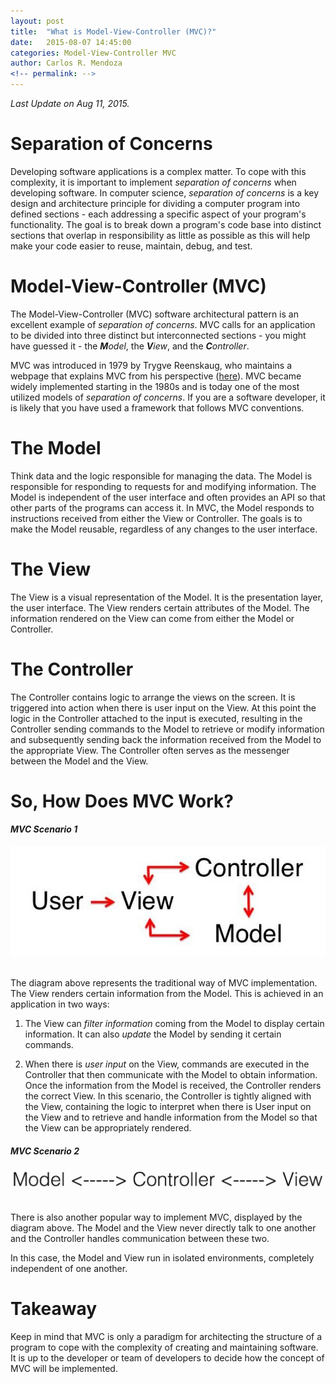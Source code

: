 ```yaml
---
layout: post
title:  "What is Model-View-Controller (MVC)?"
date:   2015-08-07 14:45:00
categories: Model-View-Controller MVC
author: Carlos R. Mendoza
<!-- permalink: -->
---
```


*Last Update on Aug 11, 2015.*

# Separation of Concerns
Developing software applications is a complex matter. To cope with this complexity, it is important to implement *separation of concerns* when developing software. In computer science, *separation of concerns* is a key design and architecture principle for dividing a computer program into defined sections - each addressing a specific aspect of your program's functionality. The goal is to break down a program's code base into distinct sections that overlap in responsibility as little as possible as this will help make your code easier to reuse, maintain, debug, and test.

# Model-View-Controller (MVC)
The Model-View-Controller (MVC) software architectural pattern is an excellent example of *separation of concerns*. MVC calls for an application to be divided into three distinct but interconnected sections - you might have guessed it - the _**M**odel_, the _**V**iew_, and the _**C**ontroller_. 

MVC was introduced in 1979 by Trygve Reenskaug, who maintains a webpage that explains MVC from his perspective ([here](http://heim.ifi.uio.no/~trygver/themes/mvc/mvc-index.html)). MVC became widely implemented starting in the 1980s and is today one of the most utilized models of *separation of concerns*. If you are a software developer, it is likely that you have used a framework that follows MVC conventions.

# The **M**odel

Think data and the logic responsible for managing the data. The Model is responsible for responding to requests for and modifying information. The Model is independent of the user interface and often provides an API so that other parts of the programs can access it. In MVC, the Model responds to instructions received from either the View or Controller. The goals is to make the Model reusable, regardless of any changes to the user interface. 

# The **V**iew

The View is a visual representation of the Model. It is the presentation layer, the user interface. The View renders certain attributes of the Model. The information rendered on the View can come from either the Model or Controller.

# The **C**ontroller

The Controller contains logic to arrange the views on the screen. It is triggered into action when there is user input on the View. At this point the logic in the Controller attached to the input is executed, resulting in the Controller sending commands to the Model to retrieve or modify information and subsequently sending back the information received from the Model to the appropriate View. The Controller often serves as the messenger between the Model and the View.

# So, How Does MVC Work?

#### *MVC Scenario 1*
![Model-View-Controller Diagram 1](../img/what-is-mvc/mvc-diagram-1)   
<br>

The diagram above represents the traditional way of MVC implementation. The View renders certain information from the Model. This is achieved in an application in two ways: 

1. The View can *filter information* coming from the Model to display certain information. It can also *update* the Model by sending it certain commands.

2. When there is *user input* on the View, commands are executed in the Controller that then communicate with the Model to obtain information. Once the information from the Model is received, the Controller renders the correct View. In this scenario, the Controller is tightly aligned with the View, containing the logic to interpret when there is User input on the View and to retrieve and handle information from the Model so that the View can be appropriately rendered. 

#### *MVC Scenario 2*
![Model-View-Controller Diagram 2](../img/what-is-mvc/mvc-diagram-2)   
<br>

There is also another popular way to implement MVC, displayed by the diagram above. The Model and the View never directly talk to one another and the Controller handles communication between these two.

In this case, the Model and View run in isolated environments, completely independent of one another. 

# Takeaway

Keep in mind that MVC is only a paradigm for architecting the structure of a program to cope with the complexity of creating and maintaining software. It is up to the developer or team of developers to decide how the concept of MVC will be implemented.